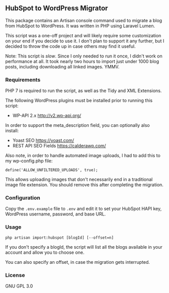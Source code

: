 ## HubSpot to WordPress Migrator

This package contains an Artisan console command used to migrate a blog from 
HubSpot to WordPress. It was written in PHP using Laravel Lumen.  

This script was a one-off project and will likely require some customization on
your end if you decide to use it. I don't plan to support it any further, but I
decided to throw the code up in case others may find it useful.

Note: This script is *slow*. Since I only needed to run it once, I didn't work
on performance at all. It took nearly two hours to import just under 1000 blog
posts, including downloading all linked images. YMMV.

### Requirements
PHP 7 is required to run the script, as well as the Tidy and XML Extensions.

The following WordPress plugins must be installed prior to running this script:

* WP-API 2.x http://v2.wp-api.org/

In order to support the meta_description field, you can optionally also install:

* Yoast SEO https://yoast.com/
* REST API SEO Fields https://calderawp.com/

Also note, in order to handle automated image uploads, I had to add this to my 
wp-config.php file:

    define('ALLOW_UNFILTERED_UPLOADS', true);
    
This allows uploading images that don't necessarily end in a traditional image
file extension.  You should remove this after completing the migration.

### Configuration

Copy the `.env.example` file to `.env` and edit it to set your HubSpot HAPI key, 
WordPress username, password, and base URL.


### Usage

    php artisan import:hubspot [blogId] [--offset=n]

If you don't specify a blogId, the script will list all the blogs available in 
your account and allow you to choose one.

You can also specify an offset, in case the migration gets interrupted.

### License

GNU GPL 3.0

